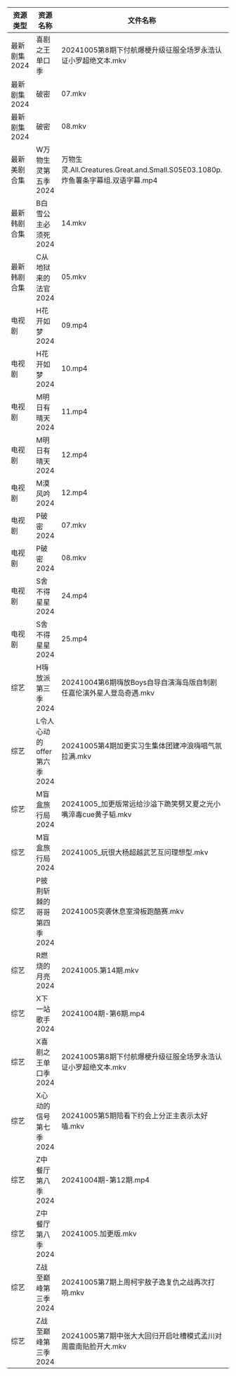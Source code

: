 | 资源类型     | 资源名称               | 文件名称                                                             | 分享链接                                 | 更新时间                |
| -------- | ------------------ | ---------------------------------------------------------------- | ------------------------------------ | ------------------- |
| 最新剧集2024 | 喜剧之王单口季            | 20241005第8期下付航爆梗升级征服全场罗永浩认证小罗超绝文本.mkv                            | https://www.alipan.com/s/WLAwGnbUQHC | 2024-10-05 14:10:50 |
| 最新剧集2024 | 破密                 | 07.mkv                                                           | https://www.alipan.com/s/co92WqhsYNe | 2024-10-05 08:10:39 |
| 最新剧集2024 | 破密                 | 08.mkv                                                           | https://www.alipan.com/s/co92WqhsYNe | 2024-10-05 08:10:39 |
| 最新美剧合集   | W万物生灵第五季2024       | 万物生灵.All.Creatures.Great.and.Small.S05E03.1080p.炸鱼薯条字幕组.双语字幕.mp4 | https://www.alipan.com/s/oJfoni4pBPH | 2024-10-05 20:07:02 |
| 最新韩剧合集   | B白雪公主必须死2024       | 14.mkv                                                           | https://www.alipan.com/s/TbZsLmcPGSo | 2024-10-05 00:05:20 |
| 最新韩剧合集   | C从地狱来的法官2024       | 05.mkv                                                           | https://www.alipan.com/s/edr92CPHnET | 2024-10-05 00:05:22 |
| 电视剧      | H花开如梦2024          | 09.mp4                                                           | https://www.alipan.com/s/mD1nnw28NML | 2024-10-05 20:05:51 |
| 电视剧      | H花开如梦2024          | 10.mp4                                                           | https://www.alipan.com/s/mD1nnw28NML | 2024-10-05 20:05:50 |
| 电视剧      | M明日有晴天2024         | 11.mp4                                                           | https://www.alipan.com/s/RXcgBNx4FiW | 2024-10-05 20:06:11 |
| 电视剧      | M明日有晴天2024         | 12.mp4                                                           | https://www.alipan.com/s/RXcgBNx4FiW | 2024-10-05 20:06:10 |
| 电视剧      | M漠风吟2024           | 12.mp4                                                           | https://www.alipan.com/s/8MApSGaqv51 | 2024-10-05 20:06:18 |
| 电视剧      | P破密2024            | 07.mkv                                                           | https://www.alipan.com/s/uUhL514p4K1 | 2024-10-05 08:06:16 |
| 电视剧      | P破密2024            | 08.mkv                                                           | https://www.alipan.com/s/uUhL514p4K1 | 2024-10-05 08:06:16 |
| 电视剧      | S舍不得星星2024         | 24.mp4                                                           | https://www.alipan.com/s/oQUvHrheP72 | 2024-10-05 20:06:50 |
| 电视剧      | S舍不得星星2024         | 25.mp4                                                           | https://www.alipan.com/s/oQUvHrheP72 | 2024-10-05 20:06:49 |
| 综艺       | H嗨放派第三季2024        | 20241004第6期嗨放Boys自导自演海岛版自制剧任嘉伦演外星人登岛奇遇.mkv                       | https://www.alipan.com/s/VRKJ132nbcQ | 2024-10-05 08:07:33 |
| 综艺       | L令人心动的offer第六季2024 | 20241005第4期加更实习生集体团建冲浪嗨唱气氛拉满.mkv                                 | https://www.alipan.com/s/wF4mBRf7vAS | 2024-10-05 14:07:51 |
| 综艺       | M盲盒旅行局2024         | 20241005_加更版常远给沙溢下跪笑劈叉夏之光小嘴淬毒cue黄子韬.mkv                          | https://www.alipan.com/s/sw7yafb4e5C | 2024-10-05 14:08:08 |
| 综艺       | M盲盒旅行局2024         | 20241005_玩很大杨超越武艺互问理想型.mkv                                       | https://www.alipan.com/s/sw7yafb4e5C | 2024-10-05 14:08:07 |
| 综艺       | P披荆斩棘的哥哥第四季2024    | 20241005突袭休息室滑板跑酷赛.mkv                                           | https://www.alipan.com/s/94NT9iGe94e | 2024-10-05 14:08:20 |
| 综艺       | R燃烧的月亮2024         | 20241005.第14期.mkv                                                | https://www.alipan.com/s/S4qcpFUguQa | 2024-10-05 14:08:28 |
| 综艺       | X下一站歌手2024         | 20241004期-第6期.mp4                                                | https://www.alipan.com/s/eBKzWFKqm82 | 2024-10-05 00:09:07 |
| 综艺       | X喜剧之王单口季2024       | 20241005第8期下付航爆梗升级征服全场罗永浩认证小罗超绝文本.mkv                            | https://www.alipan.com/s/6bB6eDj37Y6 | 2024-10-05 14:09:20 |
| 综艺       | X心动的信号第七季2024      | 20241005第5期陪看下约会上分正主表示太好嗑.mkv                                    | https://www.alipan.com/s/wQqfQxMS8Sx | 2024-10-05 14:09:25 |
| 综艺       | Z中餐厅第八季2024        | 20241004期-第12期.mp4                                               | https://www.alipan.com/s/2amsCP57Grh | 2024-10-05 00:07:03 |
| 综艺       | Z中餐厅第八季2024        | 20241005.加更版.mkv                                                 | https://www.alipan.com/s/2amsCP57Grh | 2024-10-05 14:07:10 |
| 综艺       | Z战至巅峰第三季2024       | 20241005第7期上周柯宇敖子逸复仇之战再次打响.mkv                                   | https://www.alipan.com/s/5yE689QzaiL | 2024-10-05 14:09:39 |
| 综艺       | Z战至巅峰第三季2024       | 20241005第7期中张大大回归开启吐槽模式孟川对周震南贴脸开大.mkv                            | https://www.alipan.com/s/5yE689QzaiL | 2024-10-05 14:09:38 |
